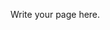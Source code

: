 <!--
.. title: MATLAB
.. slug: matlab
.. date: 2019-09-02 11:28:06 UTC+01:00
.. tags: 
.. category: 
.. link: 
.. description: 
.. type: text
-->

Write your page here.
